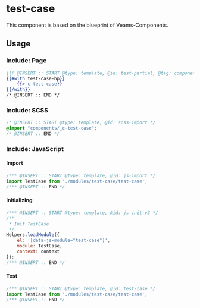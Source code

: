 # test-case

This component is based on the blueprint of Veams-Components.

## Usage

### Include: Page

``` hbs
{{! @INSERT :: START @type: template, @id: test-partial, @tag: component }}
{{#with test-case-bp}}
	{{> c-test-case}}
{{/with}}
/* @INSERT :: END */
```

### Include: SCSS

``` scss
/* @INSERT :: START @type: template, @id: scss-import */ 
@import "components/_c-test-case";
/* @INSERT :: END */

```

### Include: JavaScript

#### Import
``` js
/*** @INSERT :: START @type: template, @id: js-import */
import TestCase from './modules/test-case/test-case';
/*** @INSERT :: END */
```

#### Initializing
``` js
/*** @INSERT :: START @type: template, @id: js-init-v3 */
/**
 * Init TestCase
 */
Helpers.loadModule({
	el: '[data-js-module="test-case"]',
	module: TestCase,
	context: context
});
/*** @INSERT :: END */
```

#### Test
``` js
/*** @INSERT :: START @type: template, @id: test-case */
import TestCase from './modules/test-case/test-case';
/*** @INSERT :: END */
```